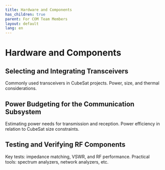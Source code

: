 ```yaml
---
title: Hardware and Components
has_children: true
parent: For COM Team Members
layout: default
lang: en
---
```


# Hardware and Components

## Selecting and Integrating Transceivers
Commonly used transceivers in CubeSat projects.
Power, size, and thermal considerations.



## Power Budgeting for the Communication Subsystem
Estimating power needs for transmission and reception.
Power efficiency in relation to CubeSat size constraints.


## Testing and Verifying RF Components
Key tests: impedance matching, VSWR, and RF performance.
Practical tools: spectrum analyzers, network analyzers, etc.